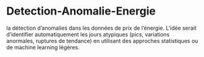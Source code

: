 # Detection-Anomalie-Energie
la détection d’anomalies dans les données de prix de l’énergie. L’idée serait d’identifier automatiquement les jours atypiques (pics, variations anormales, ruptures de tendance) en utilisant des approches statistiques ou de machine learning légères.

